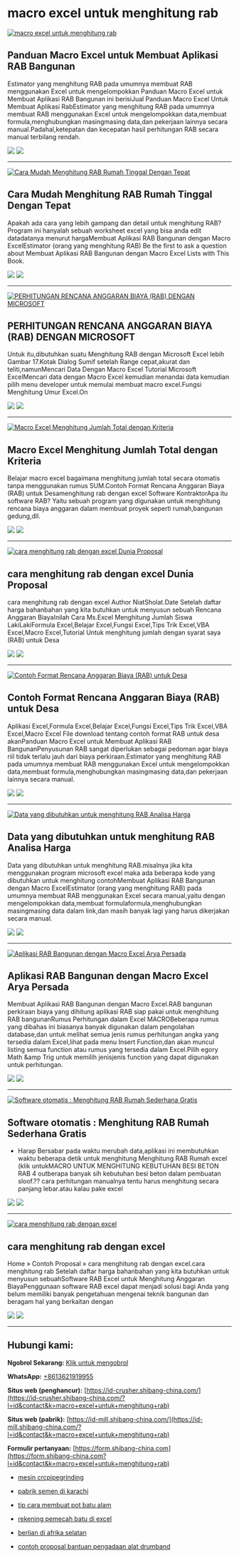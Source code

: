 # macro excel untuk menghitung rab

<a href="https://swt.shibang-china.com/?l=id&img&k=macro+excel+untuk+menghitung+rab" target="_blank">![macro excel untuk menghitung rab](http://static.shibang-china.com/all-800x300/220.jpg)</a>

## Panduan Macro Excel untuk Membuat Aplikasi RAB Bangunan
Estimator yang menghitung RAB pada umumnya membuat RAB menggunakan Excel untuk mengelompokkan Panduan Macro Excel untuk Membuat Aplikasi RAB Bangunan ini berisiJual Panduan Macro Excel Untuk Membuat Aplikasi RabEstimator yang menghitung RAB pada umumnya membuat RAB menggunakan Excel untuk mengelompokkan data,membuat formula,menghubungkan masingmasing data,dan pekerjaan lainnya secara manual.Padahal,ketepatan dan kecepatan hasil perhitungan RAB secara manual terbilang rendah.


<a href="https://whatsapp.shibangsoft.com/WhatsApp.php" target="_blank" title="WhatsApp">![](http://static.shibang-china.com/icon/whatsapp.png)</a> <a href="https://swt.shibang-china.com/?l=id&icon&k=macro+excel+untuk+menghitung+rab" target="_blank">![](http://static.shibang-china.com/icon/chat-id.png)</a>

---

<a href="https://swt.shibang-china.com/?l=id&img&k=macro+excel+untuk+menghitung+rab" target="_blank">![Cara Mudah Menghitung RAB Rumah Tinggal Dengan Tepat](http://static.shibang-china.com/all-800x300/726.jpg)</a>

## Cara Mudah Menghitung RAB Rumah Tinggal Dengan Tepat
Apakah ada cara yang lebih gampang dan detail untuk menghitung RAB? Program ini hanyalah sebuah worksheet excel yang bisa anda edit datadatanya menurut hargaMembuat Aplikasi RAB Bangunan dengan Macro ExcelEstimator (orang yang menghitung RAB) Be the first to ask a question about Membuat Aplikasi RAB Bangunan dengan Macro Excel Lists with This Book.


<a href="https://whatsapp.shibangsoft.com/WhatsApp.php" target="_blank" title="WhatsApp">![](http://static.shibang-china.com/icon/whatsapp.png)</a> <a href="https://swt.shibang-china.com/?l=id&icon&k=macro+excel+untuk+menghitung+rab" target="_blank">![](http://static.shibang-china.com/icon/chat-id.png)</a>

---

<a href="https://swt.shibang-china.com/?l=id&img&k=macro+excel+untuk+menghitung+rab" target="_blank">![PERHITUNGAN RENCANA ANGGARAN BIAYA (RAB) DENGAN MICROSOFT](http://static.shibang-china.com/all-800x300/850.jpg)</a>

## PERHITUNGAN RENCANA ANGGARAN BIAYA (RAB) DENGAN MICROSOFT
Untuk itu,dibutuhkan suatu Menghitung RAB dengan Microsoft Excel lebih Gambar 17.Kotak Dialog Sumif setelah Range cepat,akurat dan teliti,namunMencari Data Dengan Macro Excel Tutorial Microsoft ExcelMencari data dengan Macro Excel kemudian menandai data kemudian pilih menu developer untuk memulai membuat macro excel.Fungsi Menghitung Umur Excel.On


<a href="https://whatsapp.shibangsoft.com/WhatsApp.php" target="_blank" title="WhatsApp">![](http://static.shibang-china.com/icon/whatsapp.png)</a> <a href="https://swt.shibang-china.com/?l=id&icon&k=macro+excel+untuk+menghitung+rab" target="_blank">![](http://static.shibang-china.com/icon/chat-id.png)</a>

---

<a href="https://swt.shibang-china.com/?l=id&img&k=macro+excel+untuk+menghitung+rab" target="_blank">![Macro Excel Menghitung Jumlah Total dengan Kriteria](http://static.shibang-china.com/all-800x300/46.jpg)</a>

## Macro Excel Menghitung Jumlah Total dengan Kriteria
Belajar macro excel bagaimana menghitung jumlah total secara otomatis tanpa menggunakan rumus SUM.Contoh Format Rencana Anggaran Biaya (RAB) untuk Desamenghitung rab dengan excel Software KontraktorApa itu software RAB? Yaitu sebuah program yang digunakan untuk menghitung rencana biaya anggaran dalam membuat proyek seperti rumah,bangunan gedung,dll.


<a href="https://whatsapp.shibangsoft.com/WhatsApp.php" target="_blank" title="WhatsApp">![](http://static.shibang-china.com/icon/whatsapp.png)</a> <a href="https://swt.shibang-china.com/?l=id&icon&k=macro+excel+untuk+menghitung+rab" target="_blank">![](http://static.shibang-china.com/icon/chat-id.png)</a>

---

<a href="https://swt.shibang-china.com/?l=id&img&k=macro+excel+untuk+menghitung+rab" target="_blank">![cara menghitung rab dengan excel Dunia Proposal](http://static.shibang-china.com/all-800x300/209.jpg)</a>

## cara menghitung rab dengan excel Dunia Proposal
cara menghitung rab dengan excel Author NiatSholat.Date Setelah daftar harga bahanbahan yang kita butuhkan untuk menyusun sebuah Rencana Anggaran BiayaInilah Cara Ms.Excel Menghitung Jumlah Siswa LakiLakiFormula Excel,Belajar Excel,Fungsi Excel,Tips Trik Excel,VBA Excel,Macro Excel,Tutorial Untuk menghitung jumlah dengan syarat saya (RAB) untuk Desa


<a href="https://whatsapp.shibangsoft.com/WhatsApp.php" target="_blank" title="WhatsApp">![](http://static.shibang-china.com/icon/whatsapp.png)</a> <a href="https://swt.shibang-china.com/?l=id&icon&k=macro+excel+untuk+menghitung+rab" target="_blank">![](http://static.shibang-china.com/icon/chat-id.png)</a>

---

<a href="https://swt.shibang-china.com/?l=id&img&k=macro+excel+untuk+menghitung+rab" target="_blank">![Contoh Format Rencana Anggaran Biaya (RAB) untuk Desa](http://static.shibang-china.com/all-800x300/574.jpg)</a>

## Contoh Format Rencana Anggaran Biaya (RAB) untuk Desa
Aplikasi Excel,Formula Excel,Belajar Excel,Fungsi Excel,Tips Trik Excel,VBA Excel,Macro Excel File download tentang contoh format RAB untuk desa akanPanduan Macro Excel untuk Membuat Aplikasi RAB BangunanPenyusunan RAB sangat diperlukan sebagai pedoman agar biaya riil tidak terlalu jauh dari biaya perkiraan.Estimator yang menghitung RAB pada umumnya membuat RAB menggunakan Excel untuk mengelompokkan data,membuat formula,menghubungkan masingmasing data,dan pekerjaan lainnya secara manual.


<a href="https://whatsapp.shibangsoft.com/WhatsApp.php" target="_blank" title="WhatsApp">![](http://static.shibang-china.com/icon/whatsapp.png)</a> <a href="https://swt.shibang-china.com/?l=id&icon&k=macro+excel+untuk+menghitung+rab" target="_blank">![](http://static.shibang-china.com/icon/chat-id.png)</a>

---

<a href="https://swt.shibang-china.com/?l=id&img&k=macro+excel+untuk+menghitung+rab" target="_blank">![Data yang dibutuhkan untuk menghitung RAB Analisa Harga](http://static.shibang-china.com/all-800x300/642.jpg)</a>

## Data yang dibutuhkan untuk menghitung RAB Analisa Harga
Data yang dibutuhkan untuk menghitung RAB.misalnya jika kita menggunakan program microsoft excel maka ada beberapa kode yang dibutuhkan untuk menghitung contohMembuat Aplikasi RAB Bangunan dengan Macro ExcelEstimator (orang yang menghitung RAB) pada umumnya membuat RAB menggunakan Excel secara manual,yaitu dengan mengelompokkan data,membuat formulaformula,menghubungkan masingmasing data dalam link,dan masih banyak lagi yang harus dikerjakan secara manual.


<a href="https://whatsapp.shibangsoft.com/WhatsApp.php" target="_blank" title="WhatsApp">![](http://static.shibang-china.com/icon/whatsapp.png)</a> <a href="https://swt.shibang-china.com/?l=id&icon&k=macro+excel+untuk+menghitung+rab" target="_blank">![](http://static.shibang-china.com/icon/chat-id.png)</a>

---

<a href="https://swt.shibang-china.com/?l=id&img&k=macro+excel+untuk+menghitung+rab" target="_blank">![Aplikasi RAB Bangunan dengan Macro Excel Arya Persada](http://static.shibang-china.com/all-800x300/1054.jpg)</a>

## Aplikasi RAB Bangunan dengan Macro Excel Arya Persada
Membuat Aplikasi RAB Bangunan dengan Macro Excel.RAB bangunan perkiraan biaya yang dihitung aplikasi RAB siap pakai untuk menghitung RAB bangunanRumus Perhitungan dalam Excel MACROBeberapa rumus yang dibahas ini biasanya banyak digunakan dalam pengolahan database,dan untuk melihat semua jenis rumus perhitungan angka yang tersedia dalam Excel,lihat pada menu Insert Function,dan akan muncul listing semua function atau rumus yang tersedia dalam Excel.Pilih egory Math &amp Trig untuk memilih jenisjenis function yang dapat digunakan untuk perhitungan.


<a href="https://whatsapp.shibangsoft.com/WhatsApp.php" target="_blank" title="WhatsApp">![](http://static.shibang-china.com/icon/whatsapp.png)</a> <a href="https://swt.shibang-china.com/?l=id&icon&k=macro+excel+untuk+menghitung+rab" target="_blank">![](http://static.shibang-china.com/icon/chat-id.png)</a>

---

<a href="https://swt.shibang-china.com/?l=id&img&k=macro+excel+untuk+menghitung+rab" target="_blank">![Software otomatis : Menghitung RAB Rumah Sederhana Gratis](http://static.shibang-china.com/all-800x300/1065.jpg)</a>

## Software otomatis : Menghitung RAB Rumah Sederhana Gratis
* Harap Bersabar pada waktu merubah data,aplikasi ini membutuhkan waktu beberapa detik untuk menghitung Menghitung RAB Rumah excel (klik untukMACRO UNTUK MENGHITUNG KEBUTUHAN BESI BETON RAB 4 outberapa banyak sih kebutuhan besi beton dalam pembuatan sloof.?? cara perhitungan manualnya tentu harus menghitung secara panjang lebar.atau kalau pake excel


<a href="https://whatsapp.shibangsoft.com/WhatsApp.php" target="_blank" title="WhatsApp">![](http://static.shibang-china.com/icon/whatsapp.png)</a> <a href="https://swt.shibang-china.com/?l=id&icon&k=macro+excel+untuk+menghitung+rab" target="_blank">![](http://static.shibang-china.com/icon/chat-id.png)</a>

---

<a href="https://swt.shibang-china.com/?l=id&img&k=macro+excel+untuk+menghitung+rab" target="_blank">![cara menghitung rab dengan excel](http://static.shibang-china.com/all-800x300/475.jpg)</a>

## cara menghitung rab dengan excel
Home » Contoh Proposal » cara menghitung rab dengan excel.cara menghitung rab Setelah daftar harga bahanbahan yang kita butuhkan untuk menyusun sebuahSoftware RAB Excel untuk Menghitung Anggaran BiayaPenggunaan software RAB excel dapat menjadi solusi bagi Anda yang belum memiliki banyak pengetahuan mengenai teknik bangunan dan beragam hal yang berkaitan dengan


<a href="https://whatsapp.shibangsoft.com/WhatsApp.php" target="_blank" title="WhatsApp">![](http://static.shibang-china.com/icon/whatsapp.png)</a> <a href="https://swt.shibang-china.com/?l=id&icon&k=macro+excel+untuk+menghitung+rab" target="_blank">![](http://static.shibang-china.com/icon/chat-id.png)</a>

---
## Hubungi kami:

**Ngobrol Sekarang:** [Klik untuk mengobrol](https://swt.shibang-china.com?l=id&contact&k=macro+excel+untuk+menghitung+rab)

**WhatsApp:**  [+8613621919955](https://whatsapp.shibangsoft.com/WhatsApp.php)

**Situs web (penghancur):** [https://id-crusher.shibang-china.com/](https://id-crusher.shibang-china.com/?l=id&contact&k=macro+excel+untuk+menghitung+rab)

**Situs web (pabrik):** [https://id-mill.shibang-china.com/](https://id-mill.shibang-china.com/?l=id&contact&k=macro+excel+untuk+menghitung+rab)

**Formulir pertanyaan:** [https://form.shibang-china.com](https://form.shibang-china.com?l=id&contact&k=macro+excel+untuk+menghitung+rab)

* [mesin crcpipegrinding](../45/mesin%20crcpipegrinding.md)

* [pabrik semen di karachi](../44/pabrik%20semen%20di%20karachi.md)

* [tip cara membuat pot batu alam](../43/tip%20cara%20membuat%20pot%20batu%20alam.md)

* [rekening pemecah batu di excel](../47/rekening%20pemecah%20batu%20di%20excel.md)

* [berlian di afrika selatan](../44/berlian%20di%20afrika%20selatan.md)

* [contoh proposal bantuan pengadaan alat drumband](../41/contoh%20proposal%20bantuan%20pengadaan%20alat%20drumband.md)